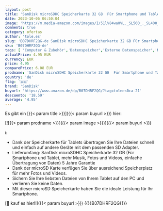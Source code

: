 ```yaml
---
layout: post
title: 'SanDisk microSDHC Speicherkarte 32 GB  Für Smartphone und Tablet  mehr Musik  Fotos und Videos  einfache Übertragung von Daten '
date: 2023-10-06 06:50:04
image: 'https://m.media-amazon.com/images/I/51lV84wa0VL._SL500_._SL400_.jpg'
comments: true
category: ofertas
author: 'tole.es'
slug: 'B07DHRF2QG-de SanDisk microSDHC Speicherkarte 32 GB Für Smartphone und...'
sku: 'B07DHRF2QG-de'
tags: [ 'Computer & Zubehör','Datenspeicher','Externe Datenspeicher','Micro SD Speicherkarten','Speicherkarten','sandisk','🇩🇪', ]
actualPrice: 4.95 EUR
currency: EUR
price: 4.95
comparePrice: 6.08 EUR
prodname: 'SanDisk microSDHC Speicherkarte 32 GB  Für Smartphone und Tablet  mehr Musik  Fotos und Videos  einfache Übertragung von Daten '
country: 'de'
flag: '🇩🇪'
brand: 'SanDisk'
buyurl: 'https://www.amazon.de/dp/B07DHRF2QG/?tag=tolees0ca-21'
descuento: '18.59'
average: '4.95'
---
```


Es gibt ein [{{< param title >}}]({{< param buyurl >}}) hier:

[![{{< param prodname >}}]({{< param image >}})]({{< param buyurl >}})

ℹ️:

- Dank der Speicherkarte für Tablets übertragen Sie Ihre Dateien schnell und einfach auf andere Geräte mit dem passenden SD Adapter.
- Lieferumfang: SanDisk microSDHC Speicherkarte 32 GB (Für Smartphone und Tablet, mehr Musik, Fotos und Videos, einfache Übertragung von Daten) 5 Jahre Garantie
- Dank der microSD Karte verfügen Sie über ausreichend Speicherplatz für mehr Fotos und Videos.
- Sichern Sie Ihre liebsten Dateien von Ihrem Tablet auf den PC und verlieren Sie keine Daten.
- Mit dieser microSD Speicherkarte haben Sie die ideale Leistung für Ihr Smartphone.

[🛒 kauf es hier!!]({{< param buyurl >}})
{{<world>}}B07DHRF2QG{{</world>}}
